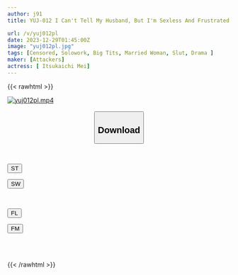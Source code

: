 ```yaml
---
author: j91
title: YUJ-012 I Can't Tell My Husband, But I'm Sexless And Frustrated, So I Let A Regular At The Bar I've Been Going To Since We Got Married Cum Every Friday. Mei Itsukaichi

url: /v/yuj012pl
date: 2023-12-29T01:45:00Z
image: "yuj012pl.jpg"
tags: [Censored, Solowork, Big Tits, Married Woman, Slut, Drama	]
maker: [Attackers]
actress: [ Itsukaichi Mei]
---
```



{{< rawhtml >}}

<div class="video" data-videoid="djpY3YBbAktkvDb">
    <a href="javascript:;">
        <img src="/v/yuj012pl/yuj012pl.jpg" width="WIDTH" height="HEIGHT" alt="yuj012pl.mp4" loading="lazy">
    </a>
</div>

<script type="text/javascript" src="https://j91.asia/asset/on-demand-st.js"></script>

<br>
  <link rel="stylesheet" href="https://j91.asia/asset/bs5.css">
  
  <center>
  <button class="btn btn-primary" type="button" data-bs-toggle="collapse" data-bs-target=".multi-collapse" aria-expanded="false" aria-controls="multiCollapseExample1 multiCollapseExample2"><h2>Download</h2></button></center>
</p>
<div class="row">
  <div class="col">
    <div class="collapse multi-collapse" id="multiCollapseExample1">
      <div class="card card-body">
	      	      <br>
<div class="buttons">  
<p><a href="https://streamtape.to/v/djpY3YBbAktkvDb" target="_blank"><button class="btn-hover color-3"><i class="fa fa-download"></i> ST</button></a></p>
<p><a href="https://flaswish.com/pw5kcy5nzffr" target="_blank"><button class="btn-hover color-2"><i class="fa fa-download"></i> SW</button></a></p></div>
    </div>
  </div>
</div>
  <div class="col">
    <div class="collapse multi-collapse" id="multiCollapseExample2">
      <div class="card card-body">
	      <br>
<div class="buttons">
<p><a href="javascript:;" target="_blank"><button class="btn-hover color-9"><i class="fa fa-download"></i> FL</button></a></p>
<p><a href="javascript:;" target="_blank"><button class="btn-hover color-8"><i class="fa fa-download"></i> FM</button></a></p></div>
<br><br>
      </div>
    </div>
  </div>
</div>

{{< /rawhtml >}}